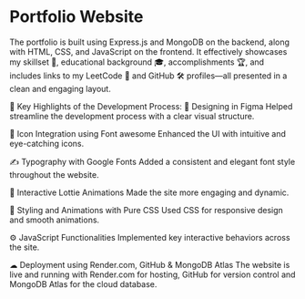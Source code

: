 # Portfolio Website
The portfolio is built using Express.js and MongoDB on the backend, along with HTML, CSS, and JavaScript on the frontend. It effectively showcases my skillset 💪, educational background 🎓, accomplishments 🏆, and includes links to my LeetCode 🧠 and GitHub 🛠 profiles—all presented in a clean and engaging layout.

🔧 Key Highlights of the Development Process:
🎨 Designing in Figma
Helped streamline the development process with a clear visual structure.

🧩 Icon Integration using Font awesome
Enhanced the UI with intuitive and eye-catching icons.

✍ Typography with Google Fonts
Added a consistent and elegant font style throughout the website.

🔄 Interactive Lottie Animations
Made the site more engaging and dynamic.

🎯 Styling and Animations with Pure CSS
Used CSS for responsive design and smooth animations.

⚙ JavaScript Functionalities
Implemented key interactive behaviors across the site.

☁ Deployment using Render.com, GitHub & MongoDB Atlas
The website is live and running with Render.com for hosting, GitHub for version control and MongoDB Atlas for the cloud database.
